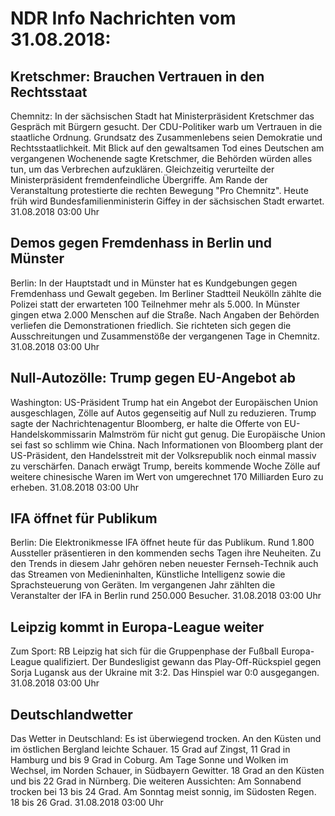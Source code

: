 # NDR Info Nachrichten vom 31.08.2018:


## Kretschmer: Brauchen Vertrauen in den Rechtsstaat
Chemnitz: In der sächsischen Stadt hat Ministerpräsident Kretschmer das Gespräch mit Bürgern gesucht. Der CDU-Politiker warb um Vertrauen in die staatliche Ordnung. Grundsatz des Zusammenlebens seien Demokratie und Rechtsstaatlichkeit. Mit Blick auf den gewaltsamen Tod eines Deutschen am vergangenen Wochenende sagte Kretschmer, die Behörden würden alles tun, um das Verbrechen aufzuklären. Gleichzeitig verurteilte der Ministerpräsident fremdenfeindliche Übergriffe. Am Rande der Veranstaltung protestierte die rechten Bewegung "Pro Chemnitz". Heute früh wird Bundesfamilienministerin Giffey in der sächsischen Stadt erwartet. 31.08.2018 03:00 Uhr 

## Demos gegen Fremdenhass in Berlin und Münster
Berlin: In der Hauptstadt und in Münster hat es Kundgebungen gegen Fremdenhass und Gewalt gegeben. Im Berliner Stadtteil Neukölln zählte die Polizei statt der erwarteten 100 Teilnehmer mehr als 5.000. In Münster gingen etwa 2.000 Menschen auf die Straße. Nach Angaben der Behörden verliefen die Demonstrationen friedlich. Sie richteten sich gegen die Ausschreitungen und Zusammenstöße der vergangenen Tage in Chemnitz. 31.08.2018 03:00 Uhr 

## Null-Autozölle: Trump gegen EU-Angebot ab
Washington: US-Präsident Trump hat ein Angebot der Europäischen Union ausgeschlagen, Zölle auf Autos gegenseitig auf Null zu reduzieren. Trump sagte der Nachrichtenagentur Bloomberg, er halte die Offerte von EU-Handelskommissarin Malmström für nicht gut genug. Die Europäische Union sei fast so schlimm wie China. Nach Informationen von Bloomberg plant der US-Präsident, den Handelsstreit mit der Volksrepublik noch einmal massiv zu verschärfen. Danach erwägt Trump, bereits kommende Woche Zölle auf weitere chinesische Waren im Wert von umgerechnet 170 Milliarden Euro zu erheben. 31.08.2018 03:00 Uhr 

## IFA öffnet für Publikum
Berlin: Die Elektronikmesse IFA öffnet heute für das Publikum. Rund 1.800 Aussteller präsentieren in den kommenden sechs Tagen ihre Neuheiten. Zu den Trends in diesem Jahr gehören neben neuester Fernseh-Technik auch das Streamen von Medieninhalten, Künstliche Intelligenz sowie die Sprachsteuerung von Geräten. Im vergangenen Jahr zählten die Veranstalter der IFA in Berlin rund 250.000 Besucher. 31.08.2018 03:00 Uhr 

## Leipzig kommt in Europa-League weiter
Zum Sport:	RB Leipzig hat sich für die Gruppenphase der Fußball Europa-League qualifiziert. Der Bundesligist gewann das Play-Off-Rückspiel gegen Sorja Lugansk aus der Ukraine mit 3:2. Das Hinspiel war 0:0 ausgegangen. 31.08.2018 03:00 Uhr 

## Deutschlandwetter
Das Wetter in Deutschland: Es ist überwiegend trocken. An den Küsten und im östlichen Bergland leichte Schauer. 15 Grad auf Zingst, 11 Grad in Hamburg und bis 9 Grad in Coburg. Am Tage Sonne und Wolken im Wechsel, im Norden Schauer, in Südbayern Gewitter. 18 Grad an den Küsten und bis 22 Grad in Nürnberg. Die weiteren Aussichten: Am Sonnabend trocken bei 13 bis 24 Grad. Am Sonntag meist sonnig, im Südosten Regen. 18 bis 26 Grad. 31.08.2018 03:00 Uhr 
